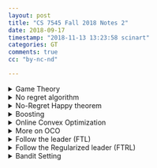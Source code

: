 ```yaml
---
layout: post
title: "CS 7545 Fall 2018 Notes 2"
date: 2018-09-17
timestamp: "2018-11-13 13:23:58 scinart"
categories: GT
comments: true
cc: "by-nc-nd"

---
```


<details markdown="block"><summary>Game Theory </summary>

Def: A two player (finite strategy) game is given by a pair of matrices

$$
N \in \mathbb{R}^{n\times m}, M \in \mathbb{R}^{n\times m}
$$

where

$$
M_{i,j} = \text{payoff to player 1 if } p_1 \text{ selects action } i \text{ and } p_2 \text{ selects action } j
$$

Let's draw $$ M $$ here

$$
M = \begin{bmatrix}
  m_{1,1} & \cdots & m_{1,m} \\
  m_{2,1} & \cdots & m_{2,m} \\
  m_{3,1} & \cdots & m_{3,m} \\
  m_{4,1} & \cdots & m_{4,m} \\
  m_{5,1} & \cdots & m_{5,m} \\
  \vdots & \vdots & \vdots \\
  m_{n,1} & \cdots & m_{n,m} \\
\end{bmatrix}
$$

Note: $$ \textbf{p}^T M \textbf{q} $$ is the expected gain of player 1 if $$p_i$$ is probability of prayer 1 taking action $$i$$ and $$q_j$$ is the probability of player 2 taking action $$j$$


Def: A game is zero sum if

$$ N = -M $$

Def: A Nash equilibrium is a pair $$\widetilde{p} \in \Delta_n, \widetilde{q} \in \Delta_m, $$ s.t.

$$
\forall p \in \Delta_n, \widetilde{p}^T M \widetilde{q} \geq p^T M \widetilde{q}
$$


$$
\forall q \in \Delta_m, \widetilde{p}^TN\widetilde{q} \geq \widetilde{p}^TNq
$$

Nash's theorem: There exist a (possibly non-unique) Nash equilibrium for any 2-player game.

Von Neumann's min-max theorem:

$$ ∀M \in \mathbb{R}^{n× m}, \min_{p\in \Delta_n} \max_{q\in \Delta_m} p^T M q = \max_{q\in \Delta_m} \min_{p\in \Delta_n} p^T M q  $$

</details>

<details markdown="block"><summary>No regret algorithm</summary>

We say that an algorithm $$ \mathcal{A} $$ is no-regret if $$ \forall \ell_1 \ldots \ell_T \ldots \in [0,1] $$ with $$ \textbf{p}^t \in \Delta_n $$ chosen as $$ \textbf{p}^t \leftarrow \mathcal{A}(\ell_1,\ldots,\ell_{t-1}) $$

$$
\frac{1}{T} \left( \sum_{t=1}^T{\textbf{p}^t \cdot \boldsymbol{\ell}^t} - \min_{p\in \Delta_n}{\sum_{t=1}^{T}{\textbf{p} \cdot \boldsymbol{\ell}^t}} \right) = \epsilon_T = O(1)
$$

+ Observe:

  $$ \min_{p\in \Delta_n}{\sum_{t=1}^{T}{\textbf{p}^t \cdot \boldsymbol{\ell}_t}} = \min_{i=1\ldots n}{\sum_{t=1}^{T}{\textbf{e}_i \cdot \boldsymbol{\ell}^t}} $$

+ Note:

  + EWA is as no-regret algorithm with $$ \epsilon_T \leq \frac{\log N + \sqrt{2 T \log N}}{T} = \frac{\log N}{T} + \sqrt{\frac{2\log N}{T}} $$
  + No regret algorithm performs well even in worst case ( e.g. loss chosen against p )

</details>

<details markdown="block"><summary>No-Regret Happy theorem</summary>

  <!-- % M_{i,j} \in [0, 1] $$ (optional, required for EWA) -->

  + Let $$ M $$ be $$ \mathbb{R}^{n\times m},\,\, \mathcal{A} $$ be a no-regret algorithm.

  + For $$ t = 1 \ldots T $$,

    + $$ \textbf{p}^t $$ is chosen as $$ \mathcal{A}(\ell_1,\ldots,\ell_{t-1}), \text{ where } \ell_s = Mq_s (s = 1\ldots t-1) $$
    + $$ \textbf{q}^t $$ is chosen as $$ \textbf{q}^t = \operatorname*{argmax}_{\textbf{q}\in \Delta_m}{\textbf{p}^t \cdot \textbf{M} \textbf{q}}\;\;\;\; \text{ a.k.a.most adversary nature} $$

  + Q1: How happy is q

    $$
    \begin{aligned}
      \frac{1}{T}\sum_{t=1}^{T}{\textbf{p}^t \cdot \textbf{M} \textbf{q}^t } &= \frac{1}{T} \sum_{t=1}^{T}{\max_{\textbf{q}}\textbf{p}^t\cdot \textbf{M} \textbf{q}} \\
      &≥ \frac{1}{T}\max_{\textbf{q}}{\sum_{t=1}^{T}{(\textbf{p}^t \cdot \textbf{M} \textbf{q})}} \\
      &= \frac{1}{T}\max_{\textbf{q}}{\sum_{t=1}^{T}{(\textbf{p}^t)}} \cdot \textbf{M} \textbf{q} = \max_{\textbf{q}}{ \bar{\textbf{p}} } \cdot \textbf{M} \textbf{q} \\
      &≥ \min_{\textbf{p}}\max_{\textbf{q}} \textbf{p}\cdot \textbf{M} \textbf{q}
    \end{aligned}
    $$

  + Q2: How happy is p

    $$
    \begin{aligned}
      \frac{1}{T}\sum_{t=1}^{T}{\textbf{p}^t \cdot \textbf{M} \textbf{q}^t} &= \frac{1}{T}\sum_{t=1}^{T}{\textbf{p}^t \cdot \boldsymbol{\ell}^t} & \\
      &= \frac{1}{T}\min_{\textbf{p}}{\sum_{t=1}^{T}{\textbf{p}\cdot \boldsymbol{\ell}^t}} + \epsilon_T & \text{ by definition of no regret} \\
      &= \min_{\textbf{p}}{\frac{1}{T} \sum_{t=1}^{T}{\textbf{p} \cdot \textbf{M} \textbf{q}^t}} + \epsilon_T & \\
      &= \min_{\textbf{p}}{\textbf{p} \cdot \textbf{M} \bar{\textbf{q}}} + \epsilon_T & \\
      &≤ \max_{\textbf{q}} \min_{\textbf{p}} \textbf{p} \cdot \textbf{M} \textbf{q} + \epsilon_T
    \end{aligned}
    $$

  + To summarize:

  $$ \begin{aligned}
    \nu^*
    &= \min_{\textbf{p}}\max_{\textbf{q}} \textbf{p}\cdot \textbf{M} \textbf{q} \\
    &\leq \max_{\textbf{q}}{ \bar{\textbf{p}} } \cdot \textbf{M} \textbf{q} \\
    &\leq \frac{1}{T}\sum_{t=1}^{T}{\textbf{p}^t \cdot \textbf{M} \textbf{q}^t} \\
    &\leq \min_{\textbf{p}}{\textbf{p} \cdot \textbf{M} \bar{\textbf{q}}} + \epsilon_T \\
    &\leq \max_{\textbf{q}} \min_{\textbf{p}} \textbf{p} \cdot \textbf{M} \textbf{q} + \epsilon_T \\
    &= \nu^*+\epsilon_T
    \end{aligned}
  $$

  + Corollary:

    $$ \bar{\textbf{p}} $$ and $$ \overline{\textbf{q}} $$ are $$ \epsilon_T $$-optimal Nash eq.

</details>

<details markdown="block"><summary>Boosting</summary>

Given $$ \textbf{x}_1,\ldots,\textbf{x}_n \in \mathcal{X} $$, $$ \textbf{y}_1,\ldots, \textbf{y}_n \in \{0,1\} $$, Hypothesis class $$ H = \{ h_1,\ldots,h_m \} $$ where $$ h : \mathcal{X} \mapsto \{ -1, 1 \} $$

+ Weak Learner Assumption:

  $$ ∀ \textbf{p} \in \Delta_n,\, ∃ h \in H,\,\text{s.t. if } \textbf{x}_i \text{ show up with probability } p_i,\text{ then } $$

  $$ \operatorname{Pr}\{ h(\textbf{x}_i) \neq y_i \} \leq \frac{1}{2} - \frac{\gamma}{2},\;\; \gamma > 0 $$

  Which is:

  $$ ∀ \textbf{p} \in \Delta_n,\, ∃ h \in H,\,\text{s.t. } \sum_{i}{p_i\frac{y_ih(\textbf{x}_i) + 1}{2}} \leq \frac{1}{2} - \frac{\gamma}{2} $$

  Alternatively:

  $$ ∀ \textbf{p} \in \Delta_n,\, ∃ h \in H,\,\text{s.t. } \gamma \leq \sum_{i}{p_iy_ih(\textbf{x}_i)} $$

+ Strong Learning Assumption: exist $$ \textbf{q} \in \Delta_m $$, s.t. $$ ∀ i = 1\ldots n,\ $$

  $$
    \sum_{h\in H}{\textbf{q}_h \cdot h(\textbf{x}_i) y_i} > 0
  $$

+ Proof of $$ WLA \implies SLA $$

  Define $$ \textbf{M} \in \{ -1, 1 \}^{n×m} $$, $$ \textbf{M}_{i,j} = h_j(\textbf{x}_i)y_i $$, then

  $$ \sum_{i}{p_iy_ih_j(\textbf{x}_i)} = \textbf{p} \cdot \textbf{M} \textbf{e}_j $$

  WLA says for any $$ \textbf{p} $$ this is a $$j$$, we have

  $$ \gamma \leq \min_{\textbf{p} \in \Delta_n}{\textbf{p} \cdot \textbf{M} \textbf{e}_j} \leq \min_{\textbf{p} \in \Delta_n}\max_{\textbf{q} \in \Delta_n}{\textbf{p} \cdot \textbf{M} q} $$

  So

  $$ 0 < \gamma \leq \max_{\textbf{q} \in \Delta_n}\min_{\textbf{p} \in \Delta_n}{\textbf{p} \cdot \textbf{M} q} $$

  which is strong Learner assumption:

  $$ \exists q \in \Delta_n \text{ s.t. } 0 < \min_{\textbf{p} \in \Delta_n}{\textbf{p}^T \textbf{M} q} $$

+ How to find $$ \textbf{q} $$

  If we use a **no-regret algorithm** to learn p that **maximize** error of prediction (a.k.a minimizing $$\textbf{p⋅Mq}$$), and we choose $$\textbf{q}$$ according to $$\textbf{p}$$ to maximize $$\textbf{p⋅Mq}$$, then by no regret happy theorem

  $$ \gamma - \epsilon_T = \min_{\textbf{p}}\max_{\textbf{q}} \textbf{p}\cdot \textbf{M} \textbf{q} - \epsilon_T \leq \min_{\textbf{p}}{\textbf{p} \cdot \textbf{M} \overline{\textbf{q}}} $$

  So, whenever $$ \epsilon_T < \gamma, \overline{\textbf{q}} $$ is what we need.

+ Boosting by Majority Algorithm:

  We use EWA as the no-regret algorithm. (Note: EWA requires that $$\textbf{M} \in [0,1]^{n\times m}$$ but here $$ \textbf{M} \in \{-1,1\}^{n\times m}$$. the professor promise it will work somehow. My thought is that let $$\textbf{M}' = \frac{\textbf{M}+\textbf{1}}{2}$$, then $$ \textbf{p} \cdot \textbf{M}' \textbf{q} = \textbf{p} \cdot \frac{\textbf{M}+\textbf{1}}{2} \textbf{q} = \frac{1}{2} \textbf{p} \cdot \textbf{Mq} + \underbrace{\textbf{p} \cdot \textbf{1q}}_{=1!} $$, so optimal $$ \textbf{q} $$ for $$ \textbf{M}' $$ is also optimal for $$ \textbf{M} $$ )

  Let $$ T > \frac{2\log N}{\gamma^2} $$ (which somehow $$\epsilon_T < \gamma$$ at this point), $$ \textbf{w}^1 = 1$$, For $$ t = 1 \ldots T $$,
  Let

  $$
  \begin{aligned}
    \textbf{p}^t &= \frac{\textbf{w}^t}{\| \textbf{w}^t \|_1} & \\
    h_t &= \operatorname*{argmax}_{h\in \mathcal{H}}{\sum_{i=1}^{N}{\textbf{p}^t_ih(\textbf{x}_i)y_i}} & \text{ we should choose q to maximize } \textbf{p}\cdot \textbf{Mq} \\
    & &\text { but optimal value always happen at corner } \\
    & &\text { which is equivalent to choose best } h_t \\
    \textbf{w}^{t+1}_i &= \textbf{w}^t_i \exp{ \left( -\eta h_t(\textbf{x}_i)y_i \right) } &
  \end{aligned} $$

  Output $$ \overline{h_T} = \frac{1}{T}\sum_{t=1}^{T}{h_t} $$

</details>
<details markdown="block"><summary>Online Convex Optimization</summary>

+ Settings

  Let a set $$ \mathcal{K} \subset \mathbb{R}^d $$ be **convex** and **compact**.

  + For $$ t = 1\ldots T$$,

    + Algorithm select $$ \textbf{x}_t \in \mathcal{K} $$
    + Nature select ***convex function*** $$ f_t : \mathcal{K} \mapsto \mathbb{R} $$

  Let Regret be $$ \left(\sum_{1}^{T}{f_t(\textbf{x}_t)} \right) - \min_{\textbf{x}\in \mathcal{K}}{\sum_{t=1}^{T}{f_t(\textbf{x})}} $$

  + Note:

    + This is more general than experts setting (hedge setting)
    + e.g.: set $$ \mathcal{K} = \Delta_n,\, f_t(\textbf{x}) = \ell_t \cdot \textbf{x} $$

+ Online Gradient Descent Algorithm (OGD)

  + Define

    $$ \operatorname{Proj}_{\mathcal{K}}{x} = \operatorname*{argmin}_{y\in \mathcal{K}}{\|y-x\|_2} $$

    Note: $$ \forall \textbf{z} \in \mathcal{K}, \forall \textbf{y} $$:

    $$ \| \operatorname{Proj}(\textbf{y}) - z\|_2 \leq \|y-z\|_2 $$

  + OGD Algorithm

    Let $$ \textbf{x}_0 $$ be arbitrary $$ \textbf{x} \in \mathcal{K} $$,

    $$ \textbf{x}_{t+1} = \operatorname{Proj}_{\mathcal{K}}{x_t-\eta \nabla_t \text{ where } \nabla_t = \nabla f_t(\textbf{x}_t)} $$

  + Theorem

    Assume $$ \| \nabla f(\textbf{x}_t) \| \leq G,\, \|\textbf{x}_0 - \textbf{x}^* \| \leq D \,(\forall \textbf{x}^* \in \mathcal{K}) $$, then

    $$ \operatorname{Regret}_T(\text{OGD}) \leq GD\sqrt{T} $$

  + Proof

    Notice that

    $$ \begin{aligned}
      \frac{1}{2} \| \textbf{x}_{t+1} - \textbf{x}^* \|^2
      &= \frac{1}{2} \| \operatorname{Proj}_{\mathcal{K}}{\textbf{x}_t - \eta \nabla_t} - \textbf{x}^* \|^2 \\
      &\leq \frac{1}{2} \| \textbf{x}_t-\eta \nabla_t - \textbf{x}^* \|^2 \\
      &= \frac{1}{2} (\textbf{x}_t - \textbf{x}^* - \eta \nabla_t) \cdot (\textbf{x}_t - \textbf{x}^* - \eta \nabla_t) \\
      &= \frac{1}{2} \| \textbf{x}_t - \textbf{x}^* \|^2 + \frac{\eta^2}{2}\| \nabla_t\|^2 - \eta \nabla_t \cdot ( \textbf{x}_t - \textbf{x}^* ) \\
      & & \\
      \eta \nabla_t \cdot ( \textbf{x}_t - \textbf{x}^* )
      &\leq \frac{1}{2} \left( \| \textbf{x}_t - \textbf{x}^* \|^2 - \| \textbf{x}_{t+1} - \textbf{x}^* \|^2 \right) + \frac{\eta^2}{2}\| \nabla_t\|^2
    \end{aligned}$$

    Also notice that if $$ f $$ is convex, then $$ f(\textbf{x}^*) - f(\textbf{x}) \geq \nabla f(\textbf{x})(\textbf{x}^* - \textbf{x}) $$, so

    $$ \nabla_t \cdot ( \textbf{x}_t - \textbf{x}^* ) \geq f(\textbf{x}_t) - f(\textbf{x}^*) $$

    So

    $$ \begin{aligned}
      \operatorname{Regret}_T(\text{OGD}) &= \sum { f(\textbf{x}_t) - f(\textbf{x}^*) } \\
      &\leq \sum_{t=1}^{T} {\nabla_t \cdot ( \textbf{x}_t - \textbf{x}^* ) } \\
      &\leq \sum_{t=1}^{T} { \left( \frac{1}{2\eta} \left( \| \textbf{x}_t - \textbf{x}^* \|^2 - \| \textbf{x}_{t+1} - \textbf{x}^* \|^2 \right) + \frac{\eta}{2}\| \nabla_t\|^2 \right) } \\
      &\leq \sum_{t=1}^{T} { \frac{1}{2\eta} \left( \| \textbf{x}_t - \textbf{x}^* \|^2 - \| \textbf{x}_{t+1} - \textbf{x}^* \|^2 \right) } + \frac{\eta}{2} TG^2 \\
      &\leq \frac{1}{2\eta} \left( (\underbrace{\| \textbf{x}_1 - \textbf{x}^* \|^2}_{\leq D^2} + \underbrace{ - \| \textbf{x}_{T+1} - \textbf{x}^* \|^2 }_{\leq 0} \right) + \frac{\eta}{2} TG^2 \\
      &\leq \frac{1}{2\eta} D^2 + \frac{\eta}{2} TG^2 \\
    \end{aligned}$$

    Set $$ \eta = \frac{D}{G\sqrt{T}} $$, we have

    $$ \operatorname{Regret}_T(\text{OGD}) \leq DG\sqrt{T} $$

</details>

<details markdown="block"><summary>More on OCO</summary>

*[OCO]: Online Convex Optimization

+ {: .foldme } Convex optimization to OCO

  In this setting, we want to minimize a convex loss function $ f $ over a convex compact set $$ \mathcal{K} $$

  We use OCO.

  For $$ t = 1, \ldots, T $$, an algorithm choose $ x_t $,
  Nature then show $ f_t = f $ (a.k.a, always show the same loss function)  
  After $$T$$ round, output $$ \overline{x_T} = \frac{1}{T}\sum_{t=1}^{T}{x_t} $$

  + Claim:

    $$ f(\overline{x_t}) - \mathop{\operatorname{min}}_{x \in \mathcal{K}}{f(x)} \leq \frac{1}{T} \operatorname{Regret}_T $$

  + Proof: (easy)

    $$
    \begin{aligned}
      f(\overline{x_t})
      &\leq \frac{1}{T} \sum_{t=1}^{T}{f(x_t)} & \text{ by convexity} \\
      &= \frac{1}{T}\sum_{t=1}^{T}{f_t(x_t)} & \\
      &= \frac{1}{T} \left( \sum_{t=1}^{T}{f_t(x^*) } + \operatorname{Regret}_T \right) & \\
      &= \frac{1}{T} \left( \sum_{t=1}^{T}{f(x^*) } + \operatorname{Regret}_T \right) & \\
      &= f(x^*) + \frac{1}{T} \operatorname{Regret}_T &
    \end{aligned}
    $$

+ {: .foldme } Learning in stocastic setting

  Learning in stocastic setting can reduces to OCO

  In Stochastic learning setting, we want to find a parameter from a predefined parameter set to minimize the expected loss.
  (e.g., find a parameter of nerual network parameters to minimize classification errors)

  Under conditions of 1. loss function are convex, 2. parameter space is convex; this problem can be reduced to OCO.

  + Settings:

    Let $$ X,Y $$ be domain of data and set of labels.  
    Let $$ (X,Y) \sim D $$, which means that X,Y are generated i.i.d from distribution D. 
    Let $$ h_θ $$ be a hypothesis function that maps form $$ X $$ to $$Y$$ parameterized by $$ θ $$.  
    Let $$ \mathcal{H} $$ be the set of all $$ h $$, a.k.a, $$ \mathcal{H} = \{ h_θ \vert θ \in Θ \} $$  
    Let $$ \ell(h_θ, x, y) $$ be the loss if we use $$ h_θ $$ on point $$ (x,y) $$  
    Let $$ \ell(h_θ, x, y) $$ be convex in $$ θ $$ (In realistic scenarios, this may not always be true)

    Define Risk of $$θ$$:

    $$ \mathcal{L}(θ) = \mathop{\operatorname{\mathbb{E}}}_{(x,y)\sim D}{\ell(h_θ, x, y)} $$

    **Note: ** $$ \mathcal{L}(θ) $$ ** is convex!!**

    We want to find $$ \hat{θ} $$ from $$ T $$ data points (i.i.d from some distribution) s.t.

    $$
    \mathcal{L}(\hat{θ}) - \mathcal{L(θ^*)} \leq ε \\
    \text{where } θ^* = \mathop{\operatorname{min}}_{θ}{\mathcal{L}(θ)} \leq ε
    $$

  + Algorithm:

    For $$ t = 1,\ldots,T $$,  
    select $$ θ_t $$ using OCO,  
    then observe $$ (x_t, y_t) $$, (note: it is important not to observe $$(x_t, y_t)$$ in advance.  
    then set loss function $$ f_t(θ_t) = \ell(h_{θ_t}, x_t, y_t) $$,  
    then output $$ \hat{θ} = \frac{1}{T}\sum_{t=1}^{T}{θ_t} $$

    Can we say anything about $$\hat{θ}$$? No, because it is heavily dependent on specific $$x_1,y_1,\ldots,y_1,y_t$$

    We Can Only something about the Expectation of $$\hat{θ}$$


    We want to proof

    $$
    \mathop{\operatorname{\mathbb{E}}}_{(x_1, y_1), \ldots, (x_t, y_t) \sim D}{[\mathcal{L}(\hat{θ})]} - \mathcal{L}(θ^*) \leq \frac{1}{T} \mathop{\operatorname{\mathbb{E}}}_{(x_1, y_1), \ldots, (x_t, y_t) \sim D}{[\text{Regret}_T]}
    $$

    It is too long to write $${\displaystyle \mathop{\operatorname{\mathbb{E}}}_{(x_1, y_1), \ldots, (x_t, y_t) \sim D} }$$, Let's use the notation $$ {\displaystyle \mathop{\operatorname{\mathbb{E}}}_{all}} $$ 

  + Proof:

    $$
    \begin{aligned}
      \mathop{\operatorname{\mathbb{E}}}_{all}{\mathcal{L}(\hat{θ})}
      &= \mathop{\operatorname{\mathbb{E}}}_{all}{\mathcal{L}\left(\frac{1}{T}\sum_{t=1}^{T}{θ_t}\right)} \\
      &\leq \mathop{\operatorname{\mathbb{E}}}_{all}{\frac{1}{T} \sum_{t=1}^{T}{\mathcal{L} \left( θ_t \right)}} & \\
      &= \frac{1}{T} \sum_{t=1}^{T} \mathop{\operatorname{\mathbb{E}}}_{all}\mathop{\operatorname{\mathbb{E}}}_{(x,y)\sim D}{\ell(h_{θ_t}, x, y)} & \\
      &= \frac{1}{T} \sum_{t=1}^{T} \mathop{\operatorname{\mathbb{E}}}_{all}{\ell(h_{θ_t}, x_t, y_t)} & \text{ tricky part }\\
      &= \mathop{\operatorname{\mathbb{E}}}_{all}{\frac{1}{T} \sum_{t=1}^{T} \ell(h_{θ_t}, x_t, y_t)} & \text{} \\
      &= \mathop{\operatorname{\mathbb{E}}}_{all}{\frac{1}{T} \sum_{t=1}^{T} \left( \mathop{\operatorname{min}}_{θ}{\ell(h_{θ}, x_t, y_t)} + \mathop{\operatorname{Regret}_T} \right) } & \text{} \\
      &\leq \mathop{\operatorname{\mathbb{E}}}_{all}{\frac{1}{T} \sum_{t=1}^{T} \left( \ell(h_{θ^*}, x_t, y_t) + \mathop{\operatorname{Regret}_T} \right) } & \text{ for any }θ^* \\
      &= \mathcal{L}(θ^*) + \mathop{\operatorname{\mathbb{E}}}_{all}{\frac{1}{T} \mathop{\operatorname{Regret}_T} } & \text{} \\
    \end{aligned}
    $$

</details>

<details markdown="block"><summary>Follow the leader (FTL)</summary>

  *[FTL]: Follow the leader

  + Algorithm

    $$ x_t = \operatorname{arg}\min_{x\in K}{\sum_{s=1}^{t-1}{f_s(x)}} $$

    Claim:

    $$ \text{Regret} \leq \sum_{t=1}^{T}{f_t(x_t) - f_t(x_{t+1})} $$

    Proof By induction.

    + T = 1:

      $$ \text{Regret}_T(\text{FTL}) = f_1(x_1) - f_1(x_2) $$

    + T > 1

      $$
      \begin{aligned}
        \text{Regret}_T(\text{FTL})
        &= \sum_{t=1}^{T}{f_t(x_t) - \sum_{t=1}^{T}f_t(x_{T+1})} \\
        &= \sum_{t=1}^{T}{\left( f_t(x_t) - f_t(x_{T+1}) \right) } \\
        &= \sum_{t=1}^{T-1}{ \left( f_t(x_t) - f_t(x_{T+1}) \right) } + f_T(x_T) - f_T(x_{T+1}) \\
        &\leq \sum_{t=1}^{T-1}{ \left( f_t(x_t) - f_t(x_{T}) \right) } + f_T(x_T) - f_T(x_{T+1}) \\
        &= \mathop{\operatorname{Regret}_{T-1}} + f_T(x_T) - f_T(x_{T+1}) \\
        &\leq \sum_{t=1}^{T-1}{ \left( f_t(x_t) - f_t(x_{t+1}) \right) } + f_T(x_T) - f_T(x_{T+1}) \\
        &= \sum_{t=1}^{T}{ \left( f_t(x_t) - f_t(x_{t+1}) \right) } 
      \end{aligned}
      $$

  + {: .foldme } FTL example

    Data $ z_t $ reveal one by one.  
    Predict the $ \mu $.

    See [scribed lecture](/pdfs/GT2018FALL7545lec12_scribe_notes.pdf)

  + {: .foldme } Linear loss is harder:

    Let $$ \widetilde{f}_t(x) = \nabla_{x_t}f_t(x-x_t) + f_t(x_t) $$

    Note that:
    
    + $$ \widetilde{f}_t(x) = f_t(x_t) $$.
    + $$ \widetilde{f}_t(u) \leq f_t(u) $$
    + $$ \sum{ \left( f_t(x_t) - f_t(u) \right) \leq \sum { \left( \widetilde{f}_t(x_t) - \widetilde{f}_t(u) -  \right) } } $$.

    Hence, Linear loss is larger (harder)

  + {: .foldme } Bad performance (linear regret) in Linear loss

    Example:

    $$ X \in [-1, 1] $$, loss function

    $$
    f_t(X) = \begin{cases}
      \frac{1}{2}X & \text{ when } t=1 \\
      -X & t = 2,4,6,\ldots \\
      X & t = 3,5,7,\ldots
    \end{cases}
    $$
</details>

<details markdown="block"><summary>Follow the Regularized leader (FTRL)</summary>

  + {: .notfoldme } Follow the Regularized Leader (FTRL)

    *[FTRL]: Follow the Regularized Leader

    $$
      x_{t+1} = \mathop{\operatorname{argmin}}_{x\in \mathcal{K}}{\sum_{s=1}^{t}{\eta f_s(x) + R(x)}}
    $$

    Assume $$ f_s $$ is linear, which is the hardest case, let $$ f_s(x) $$ be $$ (g_s \cdot x) $$

    + Lemma: \eta g_t\cdot(x_t-u) = D_R(u, x_t) - D_R(u, x_{t+1}) + D_R(x_t, x_{t+1})

    + Proof: TODO

    + $$ \Other \Lemma \TODO $$.

</details>

<details markdown="block"><summary>Bandit Setting</summary>

  <!-- % Lecture 14 -->

  + Expert Setting: full info feedback:

    We know the loss function. a.k.a, we know what would happen if we chose another $$x_t$$

  + Bandit Setting: feedback limited to chosen action

    Protocal:

    We have n actions (called ***arms***), for t = 1 ... T, algorithm selects $$ i_t $$; Nature reveal $$ \ell_{i_t}^{t} $$ from unobserved $$\ell^{t} \in [0,1]^n$$

    + subsetting adversarial: $$ \ell^t $$ chosen arbitrarily, but in advance.
    + subsetting stochastic: $$ \ell^t_i \sim \mathcal{D}_i (i.i.d)$$

  + {: .foldme } EXP3 algorithm

    For adversarial settings.
    
    (Note this is different from the original paper)

    + Algorithm

      N: actions (also called arms); T: time, $$ \ell \in [0,1] $$: loss

      <pre id="EXP3-alg" class="render-pseudocode" style="display:none">
        \begin{algorithm}
        \caption{EXP3-Abernethy}
        \begin{algorithmic}
          \STATE $\boldsymbol{w}^0 = \boldsymbol{1}$ \COMMENT{Weight vector, N 1s}
          \FOR{$t = 1$ \TO $T$}
            \STATE $p_i^t = \frac{w_i^t}{\sum_{i=1}^{N}{w_i^t}}$
            \STATE $\text{Sample } I_t \sim \boldsymbol{p}^t$ \COMMENT{ Index at time t}
            \STATE $\text{Observe } \ell_{I_t}^t $
            \STATE $\text{Estimate } \hat{\boldsymbol{\ell}}^t = \begin{bmatrix} 0,0,\cdots,0,\frac{\ell^t_{I_t}}{p^t_{I_t}},0,\cdots,0 \end{bmatrix}^\top $
            \COMMENT {Note: \textbf{unbiased} estimate since $\mathop{\operatorname{\mathbb{E}}}{[\hat{\boldsymbol{\ell}}^t]} = \boldsymbol{\ell}^t$}
            \STATE $ \boldsymbol{w}^{t+1} = \boldsymbol{w}\, .* \exp {-\eta \hat{\boldsymbol{\ell}}^t } $ \COMMENT {element wise product, eq to $w_i^{t+1} = w_i^t e^{-\eta \ell_i^t}$}
          \ENDFOR
        \end{algorithmic}
        \end{algorithm}
      </pre>

    + {: .foldme open="" } Theorem: $$ \mathop{\operatorname{\mathbb{E}}}{[\sum_{t=1}^{T}{\ell_{i_t}^t - \ell_{i^*}^t}]} \leq \frac{\log n}{\eta} + \frac{\eta}{2}Tn $$

      Cookup potential:

      $$
      \Phi_t = - \frac{1}{\eta} \log \left( \sum_{i=1}^{N}{w^t_i} \right)
      $$

      Note in the following deduction, we reach time t. $$ \boldsymbol{w}^t $$ is fixed, hence $$ \Phi_{t} $$ is fixed. $$ \boldsymbol{\ell}^t $$ is unseen.
      $$ \Phi_{t+1} $$ is random variable. $$ w_i^{t+1} $$ are random variable. $$ \ell_i^t $$ are random variable.

      $$
      \begin{aligned}
        \Phi_{t+1} - \Phi_{t}
        &= - \frac{1}{\eta} \log \left( \frac{\sum_{i=1}^{N}{w_i^{t+1}}}{\sum_{i=1}^{N}{w_i^t}} \right) & \\
        &= - \frac{1}{\eta} \log \left( \frac{\sum_{i=1}^{N}{w_i^t \exp(-\eta \hat{\ell}_i^t)}}{\sum_{i=1}^{N}{w_i^t}} \right) & \\
        &= - \frac{1}{\eta} \log \left( \sum_{i=1}^{N}{\left(\frac{w_i^t}{\sum_{i=1}^{N}{w_i^t}}\right) \exp(-\eta \hat{\ell}_i^t)} \right) & \\
        &= - \frac{1}{\eta} \log \left( \sum_{i=1}^{N}{p^t_i \exp(-\eta \hat{\ell}_i^t)} \right) & \\
        &= - \frac{1}{\eta} \log \left( \mathop{\operatorname{\mathbb{E}}}{[\exp(-\eta \hat{\ell}^t)]} \right) & \\
        &\geq - \frac{1}{\eta} \log \left( \mathop{\operatorname{\mathbb{E}}}{[1 -\eta \hat{\ell}^t + \frac{1}{2} (\eta \hat{\ell}^t)^2] } \right) & e^{-x} \leq 1 - x + \frac{1}{2}x^2 \text{ when } x\geq 0 \\
        &= - \frac{1}{\eta} \log \left( \mathop{1 - \operatorname{\mathbb{E}}}{[ \eta \hat{\ell}^t - \frac{1}{2} (\eta \hat{\ell}^t)^2] } \right) & \\
        &\geq \frac{1}{\eta} \mathop{\operatorname{\mathbb{E}}}{[ \eta \hat{\ell}^t - \frac{1}{2} (\eta \hat{\ell}^t)^2] } & \log(1-x)\leq -x \\
        &= \mathop{\operatorname{\mathbb{E}}}{[ \hat{\ell}^t - \eta \frac{1}{2} ( \hat{\ell}^t)^2] } & \\
        &= \sum_{i=1}^{N}{p_i^t} \hat{\ell}_i^t - \eta \frac{1}{2} \sum_{i=1}^{N}{p_i^t} ( \hat{\ell}_i^t)^2 & \\
      \end{aligned}
      $$

      All the way we set up $$ \hat{\ell}_i^t $$ is to make it unbiased, so we can take expectation (on arms we pull) at time t)

      $$
      \begin{aligned}
        \mathop{\operatorname{\mathbb{E}}}_{I_t \sim \boldsymbol{p}^t}{[\Phi_{t+1} - \Phi_{t} \vert I_{1}, I_{2}, \ldots, I_{t-1}]}
        &\geq \mathop{\operatorname{\mathbb{E}}} [\sum_{i=1}^{N}{p_i^t} \hat{\ell}_i^t - \eta \frac{1}{2} \sum_{i=1}^{N}{p_i^t} ( \hat{\ell}_i^t)^2] \\
        &= \sum_{i=1}^{N}{p_i^t} \mathop{\operatorname{\mathbb{E}}}[\hat{\ell}_i^t] - \eta \frac{1}{2} \sum_{i=1}^{N}{p_i^t} \mathop{\operatorname{\mathbb{E}}}[(\hat{\ell}_i^t)^2] \\
        &= \sum_{i=1}^{N}{p_i^t} \ell_i^t - \eta \frac{1}{2} \sum_{i=1}^{N}{p_i^t} \frac{ (\ell_i^t)^2 }{p_i^t} \\
        &= \boldsymbol{p}^t \cdot \boldsymbol{\ell}^t - \eta \frac{1}{2} \sum_{i=1}^{N}{ (\ell_i^t)^2 } \\
        &\leq \boldsymbol{p}^t \cdot \boldsymbol{\ell}^t - \eta \frac{1}{2} N \\
      \end{aligned}
      $$

      Now given all real loss up to time T, that is $$ \ell^1, \ldots, \ell^T $$, the EXP3 algorithm generate a serie of action $$ i_1, \ldots, i_T $$.

      Once real loss is given, each serie is generated by a specific probability. Think it as a tree. So

      $$
      \begin{aligned}
        & \mathop{\operatorname{\mathbb{E}}}_{(i_1,\ldots,i_T) \in \{1\ldots N\}^T}{[\Phi_{T+1} - \Phi_1 \vert (i_1,\ldots,i_T)]} \\
        &= \mathop{\operatorname{\mathbb{E}}}_{(i_1,\ldots,i_T) \in \{1\ldots N\}^T}{[\Phi_{T+1} - \Phi_{T} + \Phi_T - \Phi_1 \vert (i_1,\ldots,i_T)]}\\
        &= \mathop{\operatorname{\mathbb{E}}}_{(i_1,\ldots,i_T) \in \{1\ldots N\}^T}{[(\Phi_{T+1} - \Phi_{T} \vert (i_1,\ldots,i_T))]} + \mathop{\operatorname{\mathbb{E}}}_{(i_1,\ldots,i_T) \in \{1\ldots N\}^T}{[\Phi_T - \Phi_1 \vert (i_1,\ldots,i_T)]}\\
        &= \mathop{\operatorname{\mathbb{E}}}_{(i_1,\ldots,i_{T-1}) \in \{1\ldots N\}^{T-1}}{\left[\mathop{\operatorname{\mathbb{E}}}_{i_T}[(\Phi_{T+1} - \Phi_{T} \vert (i_1,\ldots,i_{T-1}))]\right]} + \mathop{\operatorname{\mathbb{E}}}_{(i_1,\ldots,i_{T-1}) \in \{1\ldots N\}^{T-1}}{[\Phi_T - \Phi_1 \vert (i_1,\ldots,i_{T-1})]}\\
        &= \text{recursive} \\
        &\geq \mathop{\operatorname{\mathbb{E}}}_{(i_1,\ldots,i_{T-1}) \in \{1\ldots N\}^{T-1}}{[(\boldsymbol{p}^T \cdot \boldsymbol{\ell}^T - \eta \frac{1}{2} N)]} + \text{...omitted} \\
        &= \mathop{\operatorname{\mathbb{E}}}_{(i_1,\ldots,i_{T}) \in \{1\ldots N\}^{T}}{\left[\sum_{t=1}^{T}{\ell^t_{i^t}} - \eta \frac{1}{2} N\right]} \\
        &=  - \eta \frac{NT}{2} + \mathop{\operatorname{\mathbb{E}}}_{(i_1,\ldots,i_{T}) \in \{1\ldots N\}^{T}}{\left[\sum_{t=1}^{T}{\ell^t_{i^t}}\right]} \\
      \end{aligned}
      $$


      Moreover, We have

      $$
      \mathop{\operatorname{\mathbb{E}}}{ \left[ \Phi_{T+1} - \Phi_1 \right] } \leq \sum_{t=1}^{T}{\ell_i^t} + \frac{\log N}{\eta} \,\,\,\, \text{ for all } i = 1 \ldots N
      $$

      Why: the second term is by definition $$ -\frac{1}{\eta} N $$. The first term is 

      $$
      \begin{aligned}
        \mathop{\operatorname{\mathbb{E}}}_{(i_1,\ldots,i_T) \in \{1\ldots N\}^T}{\Phi_{T+1}}
        &= \mathop{\operatorname{\mathbb{E}}}_{(i_1,\ldots,i_T) \in \{1\ldots N\}^T}{-\frac{1}{\eta} \log { \left( \sum_{i=1}^{N}{w_i^T} \right) }} & \text{ random var is } w_i^T \\
        &\leq -\frac{1}{\eta} \mathop{\operatorname{\mathbb{E}}}_{(i_1,\ldots,i_T) \in \{1\ldots N\}^T}{ \log { \left( \sum_{i=i^*}^{i^*}{w_i^T} \right) }} & \\
        &= -\frac{1}{\eta} \mathop{\operatorname{\mathbb{E}}}_{(i_1,\ldots,i_T) \in \{1\ldots N\}^T}{ \log { \left( {w_{i^*}^{T-1} \exp (- \eta \hat{\ell}^T_{i^*})} \right) }} & \\
        &= -\frac{1}{\eta} \mathop{\operatorname{\mathbb{E}}}_{(i_1,\ldots,i_T) \in \{1\ldots N\}^T}{ (- \eta \hat{\ell}^T_{i^*}) + \log { \left( {w_{i^*}^{T-1} } \right) }} & \\
        &= {\ell}^T_{i^*} - \frac{1}{\eta} \mathop{\operatorname{\mathbb{E}}}_{(i_1,\ldots,i_T) \in \{1\ldots N\}^T}{ \log { \left( {w_{i^*}^{T-1} } \right) }} & \\
        &= \text{ recursive} \\
        &= \sum_{t=1}^{T}{ {\ell}^t_{i^*}}
      \end{aligned}
      $$


      To combine

      $$
      \mathop{\operatorname{\mathbb{E}}}{ \left[ \mathop{\operatorname{Regret}_T} \right] } = \mathop{\operatorname{\mathbb{E}}}_{(i_1,\ldots,i_{T}) \in \{1\ldots N\}^{T}}{\left[\sum_{t=1}^{T}{\ell^t_{i^t}}\right]} - \sum_{t=1}^{T}{\ell_i^t} \leq \eta \frac{NT}{2} + \frac{\log n}{\eta}
      $$


  + {: .foldme } UCB1 algorithm

    For stochastic settings.

    + Settings:

      + There is K different distributions governing rewards for K actions (arms).
      + Each distribution doesn’t change over time
      + At time $t$, algorithm select arm $i_t$, then reward is revealed as $X^{(t)}_i$, which is sampled i.i.d from distribution $\mathcal{D}_i$

      The best arm to choose is the $i^*$ that maximize reward $ {\displaystyle u_i = u(i) = \mathop{\operatorname{\mathbb{E}}}_{X \sim \mathcal{D}_i}{[X]} } $, a.k.a, the best arm in expectation.

    + Define regret

      $$
      \mathop{\operatorname{Regret}}_T = Tu(i^*) - \sum_{t=1}^{T}{X^{(t)}_{i_t}}
      $$

      which is the reward we lost by not following the best policy.

    + [Example](https://www.cs.bham.ac.uk/internal/courses/robotics/lectures/ucb1.pdf): So let’s take the action with the highest average reward directly.

      + Assume two actions.
      + Action 1 has reward of 1 with probability 0.3 and otherwise has reward 0f 0.
      + Action 2 has reward of 1 with probability 0.7 and otherwise has reward of 0.
      + Play action 1, get reward of 1.
      + Play action 2, get reward of 0.
      + Now average reward of action 1 will never drop to 0, so we’ll never play action 2

      + This illustrates a classic problem, which is the defining characteristic of decision making:
      + the trade-off between exploring and exploiting.
      + Exploring means to try new actions to learn their effects.
      + Exploiting means to try what we know has worked in the past.
      + The algorithm above does not explore sufficiently.

    + UCB1 intuition

      The idea is like this:

      Without loss of generosity, suppose that #1 is the best arm.

      As we explore, by hoeffing's inequality, with a very high probability, estimated cost is similar to real expected cost.

      Suppose we choose a tuning parameter $ε$, at time $t$, suppose algorithm choose arm $i_t ≠ 1$, then consider the following events:

      + $ S^{(t)}_1: \hat{u_1} < u_1 - ε $, which is, the estimated $\hat{u_1}$ is very low
      + $ L^{(t)}_ {i_t}: \hat{u_{i_t}} > u_{i_t} + ε $ which is, the estimated $\hat{u_{i_t}}$ is very high

      These events are less and less likely to occur as we play. So we want to bond to things:

      + #times $S_1$ or $L_{i_t}$ occurs.
      + total loss when this events do not occur.

      There is one technical issue, which is that, when applying the Heoffding's inequality, the $N$ is changing (see following) 

      Suppose at time $t$ algorithm choose $i_t$, and $i_t$ has been choosen $ N^{(t)}_{i_t}$ times, by Hoeffding's inequality:
  
      $$
      \mathop{\operatorname{Pr}}(\hat{u_j} < u_j - ε ) < e^{-2N_jε^2} \\
      \mathop{\operatorname{Pr}}(\hat{u_j} > u_j + ε ) < e^{-2N_jε^2}
      $$

      I'm not thinking thoroughly now what will occur if we choose to optimize $\epsilon$, but they use a variable exchange.

    + Algorithm (somehow different from the original)
  
      let $\delta = e^{-2N_jε^2}$

      $$
      \mathop{\operatorname{Pr}}(\hat{u_j} < u_j - \sqrt{\frac{\log \frac{1}{\delta}}{2N_j}} ) < \delta \\
      \mathop{\operatorname{Pr}}(\hat{u_j} > u_j + \sqrt{\frac{\log \frac{1}{\delta}}{2N_j}} ) < \delta
      $$

      Now redefine event (smaller, larger)

      $$
      \mathop{\operatorname{Pr}}(S_j: u_j < \hat{u_j} - \sqrt{\frac{\log \frac{1}{\delta}}{2N_j}}) < \delta \\
      \mathop{\operatorname{Pr}}(L_j: u_j > \hat{u_j} + \sqrt{\frac{\log \frac{1}{\delta}}{2N_j}}) < \delta
      $$

      for time $ t $ from $ 1 $ to $ T $,

      + First consider the event $ S^{(t)}_1 ∨ L^{(t)} _ {i_t}$ occurs.

        this means that we highly underestimate the best arm $u_1$ or highly overestimate arm $i_t$,
        we suffer loss at most 1. (since loss defined to be in $0\leq \text{loss} \leq 1$).
        So the expected loss, under this case, is $2T\delta$

      + Now consider the step where the event doesn't occur.

        How should we pick.

        <div>
        <pre id="UCB1-algorithm" class="render-pseudocode" style="display:none">
          \begin{algorithm}
          \caption{UCB1}
          \begin{algorithmic}
            \STATE $ \text{Initialize: play each arm once} $
            \STATE $ \text{let } n \text{ be the number of times we played.} $
            \STATE $ \text{For each action } j \text{ record the average reward } \bar{x}_j $
            \STATE $ \text{For each action } j \text{ record the number of times we played as } n_j $
            \WHILE {$ \text{True} $}
              \STATE $ \text{play arm that maximize } \bar{x}_j + \sqrt{\frac{\log \frac{1}{\delta}}{2N_j}} $
            \ENDWHILE
          \end{algorithmic}
          \end{algorithm}
        </pre>
        </div>

        Suppose our algorithm choose $i_t$ at time t

        $$
        u_1 < \hat{u_1} + \sqrt{\frac{\log \frac{1}{\delta}}{2N_1}} < \hat{u_{i_t}} + \sqrt{\frac{\log \frac{1}{\delta}}{2N_{i_t}}} < u_{i_t} + 2\sqrt{\frac{\log \frac{1}{\delta}}{2N_{i_t}}}
        $$

        + Explain:

          + The first inequality means $S^{(t)}_1$ doesn't occur.
          + The second is by our algorithm
          + The third inequality means $L^{(t)}_{i_t}$ doesn't occur.

        Now we have

        $$
        Δ_{i_t} = u_1 - u_{i_t} < 2\sqrt{\frac{\log \frac{1}{\delta}}{2N_{i_t}}}
        $$

        This is nice, since when we pick, we always pick the one with highest optimistic value, but as $N_{i_t}$ goes up, confidence interval of $i_t$ shrinks.
        So we will not choose $i_t$ after certain steps.

        $$
        Δ_{i_t} = u_1 - u_{i_t} < 2\sqrt{\frac{\log \frac{1}{\delta}}{2N_{i_t}}} \\
        \implies \left( \frac{Δ_{i_t}}{2} \right)^2 < \frac{\log \frac{1}{\delta}}{2N_{i_t}} \\
        \implies N_{i_t} < \frac{2\log \frac{1}{\delta}}{Δ_{i_t}^2} \\
        $$

        The maximum loss possible of arm k will be:

        $$
        \sum_{i=1}^{\lfloor {2\log \frac{1}{\delta}} / {Δ_k^2} \rfloor}{2\sqrt{\frac{\log \frac{1}{\delta}}{2}} \sqrt{\frac{1}{i}}}
        $$

        Using calculus we know that

        $$
        \sum_{i=1}^{n} \sqrt{\frac{1}{i}} \leq 1 + \int_{1}^{n}{\sqrt{\frac{1}{x}} \mathop{\operatorname{dx}}} = 1 + 2\sqrt{n}
        $$

        So, 

        $$
        \sum_{i=1}^{\lfloor {2\log \frac{1}{\delta}} / {Δ_k^2} \rfloor}{2\sqrt{\frac{\log \frac{1}{\delta}}{2}} \sqrt{\frac{1}{i}}} < 2\sqrt{\frac{\log \frac{1}{\delta}}{2}}{\left(1+2\sqrt{\lfloor {2\log \frac{1}{\delta}} / {Δ_k^2} \rfloor}\right)} \approx 4 \log(1/\delta) / Δ_k
        $$

      So, the total regret expected is

      $$
      \mathop{\operatorname{\mathbb{E}}}[\mathop{\operatorname{Regret}_T}] \lessapprox K + 2Tδ + \sum_{k=2}^{K}{4\log(1/δ)/Δ_k}
      $$

      Setting $δ = 1/T$, we get something like $\sum_{k=2}^{K}{O(\log(T))/Δ_k}$

      My teacher said that factor $1/Δ_k$ is inevitable somehow..., by some theory...
      
</details>
